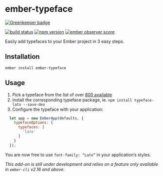 ember-typeface
==============

[![Greenkeeper badge](https://badges.greenkeeper.io/jeffjewiss/ember-typeface.svg)](https://greenkeeper.io/)

[![build status](https://travis-ci.org/jeffjewiss/ember-typeface.svg?branch=master)](https://travis-ci.org/jeffjewiss/ember-typeface)
[![npm version](https://badge.fury.io/js/ember-typeface.svg)](http://badge.fury.io/js/ember-typeface)
[![ember observer score](http://emberobserver.com/badges/ember-typeface.svg)](http://emberobserver.com/addons/ember-typeface)

Easily add typefaces to your Ember project in 3 easy steps.

Installation
------------

```shell
ember install ember-typeface
```

Usage
-----

1. Pick a typeface from the list of over [800 available](https://github.com/jeffjewiss/ember-typeface/blob/master/lib/typefaces.js)
2. Install the corresponding typeface package, ie. `npm install typeface-lato --save-dev`
3. Configure the typeface with your application:

```javascript
  let app = new EmberApp(defaults, {
    typefaceOptions: {
      typefaces: [
        'lato'
      ]
    }
  });
```

You are now free to use `font-family: “Lato”` in your application’s styles.

*This add-on is still under development and relies on a feature only available in `ember-cli` v2.16 and above.*
